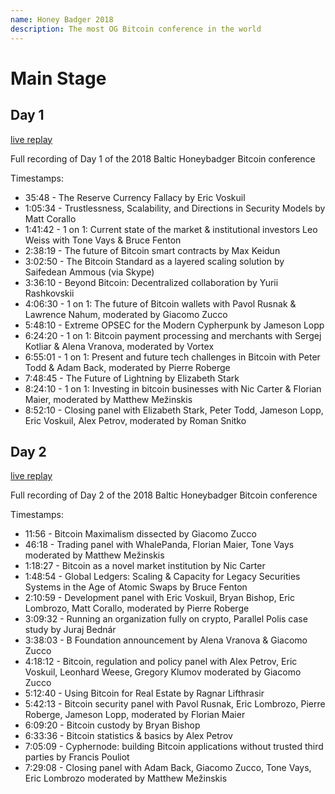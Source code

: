 ```yaml
---
name: Honey Badger 2018
description: The most OG Bitcoin conference in the world
---
```


# Main Stage 

## Day 1

[live replay](https://www.youtube.com/live/66ZoGUAnY9s?si=4lWpbOAAHV1RaIHm)

Full recording of Day 1 of the 2018 Baltic Honeybadger Bitcoin conference

Timestamps:
- 35:48 - The Reserve Currency Fallacy by Eric Voskuil
- 1:05:34 - Trustlessness, Scalability, and Directions in Security Models by Matt Corallo
- 1:41:42 - 1 on 1: Current state of the market & institutional investors Leo Weiss with Tone Vays & Bruce Fenton
- 2:38:19 - The future of Bitcoin smart contracts by Max Keidun
- 3:02:50 - The Bitcoin Standard as a layered scaling solution by Saifedean Ammous (via Skype)
- 3:36:10 - Beyond Bitcoin: Decentralized collaboration by Yurii Rashkovskii 
- 4:06:30 - 1 on 1: The future of Bitcoin wallets with Pavol Rusnak & Lawrence Nahum, moderated by Giacomo Zucco
- 5:48:10 - Extreme OPSEC for the Modern Cypherpunk by Jameson Lopp
- 6:24:20 - 1 on 1: Bitcoin payment processing and merchants with Sergej Kotliar & Alena Vranova, moderated by Vortex
- 6:55:01 - 1 on 1: Present and future tech challenges in Bitcoin with Peter Todd & Adam Back, moderated by Pierre Roberge
- 7:48:45 - The Future of Lightning by Elizabeth Stark
- 8:24:10 - 1 on 1: Investing in bitcoin businesses with Nic Carter & Florian Maier, moderated by Matthew Mežinskis
- 8:52:10 - Closing panel with Elizabeth Stark, Peter Todd, Jameson Lopp, Eric Voskuil, Alex Petrov, moderated by Roman Snitko


## Day 2 

[live replay](https://www.youtube.com/live/D2WXxgZ8h-0?si=Ty84KjRzZT-vygNF)

Full recording of Day 2 of the 2018 Baltic Honeybadger Bitcoin conference

Timestamps:
- 11:56 - Bitcoin Maximalism dissected by Giacomo Zucco
- 46:18 - Trading panel with WhalePanda, Florian Maier, Tone Vays moderated by Matthew Mežinskis
- 1:18:27 - Bitcoin as a novel market institution by Nic Carter
- 1:48:54 - Global Ledgers: Scaling & Capacity for Legacy Securities Systems in the Age of Atomic Swaps by Bruce Fenton
- 2:10:59 - Development panel with Eric Voskuil, Bryan Bishop, Eric Lombrozo, Matt Corallo, moderated by Pierre Roberge 
- 3:09:32 - Running an organization fully on crypto, Parallel Polis case study by Juraj Bednár
- 3:38:03 - B Foundation announcement by Alena Vranova & Giacomo Zucco
- 4:18:12 - Bitcoin, regulation and policy panel with Alex Petrov, Eric Voskuil, Leonhard Weese, Gregory Klumov moderated by Giacomo Zucco
- 5:12:40 - Using Bitcoin for Real Estate by Ragnar Lifthrasir
- 5:42:13 - Bitcoin security panel with Pavol Rusnak, Eric Lombrozo, Pierre Roberge, Jameson Lopp, moderated by Florian Maier
- 6:09:20 - Bitcoin custody by Bryan Bishop
- 6:33:36 - Bitcoin statistics & basics by Alex Petrov
- 7:05:09 - Cyphernode: building Bitcoin applications without trusted third parties by Francis Pouliot
- 7:29:08 - Closing panel with Adam Back, Giacomo Zucco, Tone Vays, Eric Lombrozo moderated by Matthew Mežinskis
